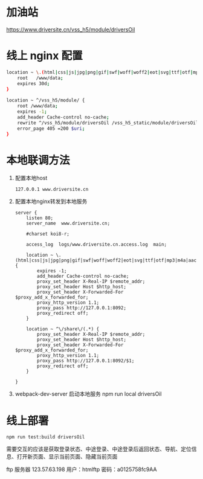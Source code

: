 # 加油站

https://www.driversite.cn/vss_h5/module/driversOil

# 线上 nginx 配置

``` bash
location ~ \.(html|css|js|jpg|png|gif|swf|woff|woff2|eot|svg|ttf|otf|mp3|m4a|aac|txt)$ {
    root   /www/data;
    expires 30d;
}
    
location ~ ^/vss_h5/module/ {
    root /www/data;
    expires -1;
    add_header Cache-control no-cache;
    rewrite ^/vss_h5/module/driversOil /vss_h5_static/module/driversOil.html break;
    error_page 405 =200 $uri;
}
```

# 本地联调方法

1. 配置本地host 
    ```
    127.0.0.1 www.driversite.cn
    ```
2. 配置本地nginx转发到本地服务
    ```
    server {
        listen 80;
        server_name  www.driversite.cn;

        #charset koi8-r;

        access_log  logs/www.driversite.cn.access.log  main;
        
        location ~ \.(html|css|js|jpg|png|gif|swf|woff|woff2|eot|svg|ttf|otf|mp3|m4a|aac|txt|map)$ {
            expires -1;
            add_header Cache-control no-cache;
            proxy_set_header X-Real-IP $remote_addr;
            proxy_set_header Host $http_host;
            proxy_set_header X-Forwarded-For $proxy_add_x_forwarded_for;
            proxy_http_version 1.1;
            proxy_pass http://127.0.0.1:8092;
            proxy_redirect off;
        }
        
        location ~ ^\/share\/(.*) {
            proxy_set_header X-Real-IP $remote_addr;
            proxy_set_header Host $http_host;
            proxy_set_header X-Forwarded-For $proxy_add_x_forwarded_for;
            proxy_http_version 1.1;
            proxy_pass http://127.0.0.1:8092/$1;
            proxy_redirect off;
        }
        
    }
    ```
3. webpack-dev-server 启动本地服务  npm run local driversOil

# 线上部署
```
npm run test:build driversOil
```



需要交互的应该是获取登录状态、中途登录、中途登录后返回状态、导航、定位信息、打开新页面、显示当前页面、隐藏当前页面

ftp 服务器 123.57.63.198 
用户：htmlftp
密码：a0125758fc9AA